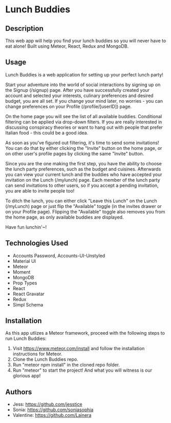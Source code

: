 # Lunch Buddies
## Description
This web app will help you find your lunch buddies so you will never have to eat alone! Built using Meteor, React, Redux and MongoDB.
## Usage
Lunch Buddies is a web application for setting up your perfect lunch party!

Start your adventure into the world of social interactions by signing up on the Signup (/signup) page.
After you have successfully created your account and selected your interests, culinary preferences and desired budget, you are all set. If you change your mind later, no worries - you can change preferences on your Profile (/profile/[userID]) page.

On the home page you will see the list of all available buddies. Conditional filtering can be applied via drop-down filters. If you are really interested in discussing conspiracy theories or want to hang out with people that prefer Italian food - this could be a good idea.

As soon as you've figured out filtering, it's time to send some invitations! You can do that by either clicking the "Invite" button on the home page, or on other user's profile pages by clicking the same "Invite" button.

Since you are the one making the first step, you have the ability to choose the lunch party preferences, such as the budget and cuisines. Afterwards you can view your current lunch and the buddies who have accepted your invitation on the Lunch (/mylunch) page. Each member of the lunch party can send invitations to other users, so if you accept a pending invitation, you are able to invite people too!

To ditch the lunch, you can either click "Leave this Lunch" on the Lunch (/myLunch) page or just flip the "Available" toggle (in the invites drawer or on your Profile page). Flipping the "Available" toggle also removes you from the home page, as only available buddies are displayed.

Have fun lunchin'~!

## Technologies Used
- Accounts Password, Accounts-UI-Unstyled
- Material UI
- Meteor
- Moment
- MongoDB
- Prop Types
- React
- React Gravatar
- Redux
- Simpl Schema

## Installation
As this app utlizes a Meteor framework, proceed with the following steps to run Lunch Buddies:
1. Visit https://www.meteor.com/install and follow the installation instructions for Meteor.
2. Clone the Lunch Buddies repo.
4. Run "meteor npm install" in the cloned repo folder.
5. Run "meteor" to start the project! And what you will witness is our glorious app!


## Authors
- Jess: https://github.com/jesstice
- Sonia: https://github.com/soniasophia
- Valentine: https://github.com/Lainera
